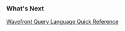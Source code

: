 ### What's Next

[Wavefront Query Language Quick Reference](https://community.wavefront.com/docs/DOC-1011)
